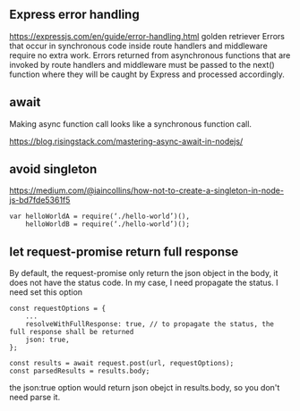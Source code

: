 
## Express error handling
https://expressjs.com/en/guide/error-handling.html
golden retriever
Errors that occur in synchronous code inside route handlers and middleware require no extra work.
Errors returned from asynchronous functions that are invoked by route handlers and middleware must be passed to the next() function where they will be caught by Express and processed accordingly.

## await 
Making async function call looks like a synchronous function call. 

https://blog.risingstack.com/mastering-async-await-in-nodejs/


## avoid singleton 
https://medium.com/@iaincollins/how-not-to-create-a-singleton-in-node-js-bd7fde5361f5
```
var helloWorldA = require(‘./hello-world’)(),
    helloWorldB = require(‘./hello-world’)();
```

## let request-promise return full response
By default, the request-promise only return the json object in the body, it does not have the status code. In my case, I need propagate the status. I need set this option
```
const requestOptions = {
    ...
    resolveWithFullResponse: true, // to propagate the status, the full response shall be returned
    json: true, 
};

const results = await request.post(url, requestOptions);
const parsedResults = results.body;
```
the json:true option would return json obejct in results.body, so you don't need parse it. 

